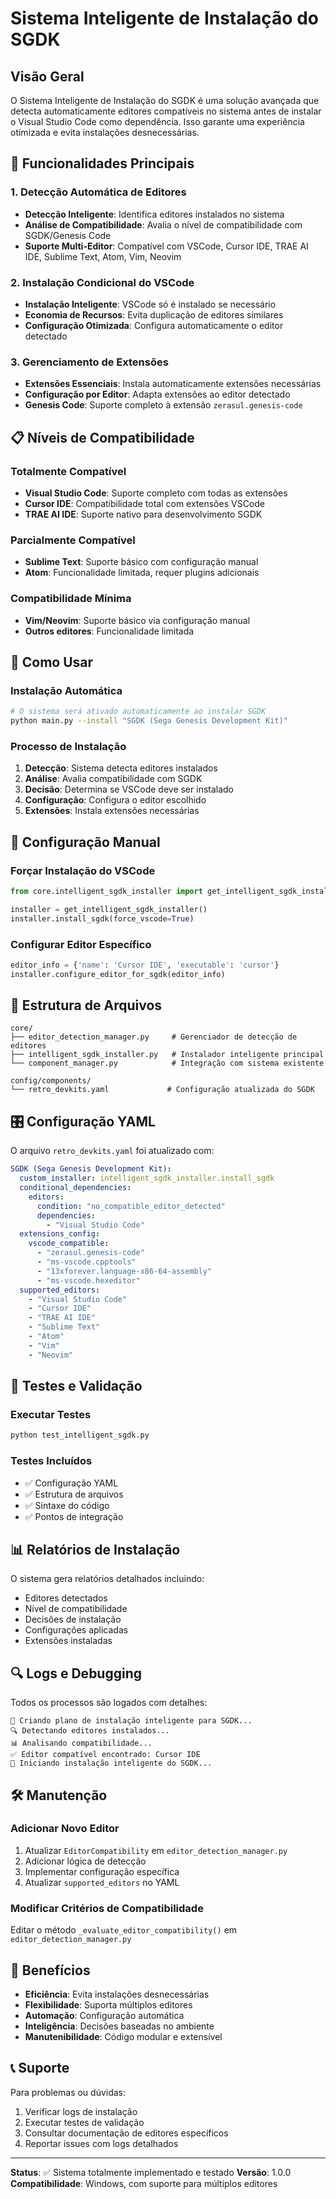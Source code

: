 # Sistema Inteligente de Instalação do SGDK

## Visão Geral

O Sistema Inteligente de Instalação do SGDK é uma solução avançada que detecta automaticamente editores compatíveis no sistema antes de instalar o Visual Studio Code como dependência. Isso garante uma experiência otimizada e evita instalações desnecessárias.

## 🎯 Funcionalidades Principais

### 1. Detecção Automática de Editores
- **Detecção Inteligente**: Identifica editores instalados no sistema
- **Análise de Compatibilidade**: Avalia o nível de compatibilidade com SGDK/Genesis Code
- **Suporte Multi-Editor**: Compatível com VSCode, Cursor IDE, TRAE AI IDE, Sublime Text, Atom, Vim, Neovim

### 2. Instalação Condicional do VSCode
- **Instalação Inteligente**: VSCode só é instalado se necessário
- **Economia de Recursos**: Evita duplicação de editores similares
- **Configuração Otimizada**: Configura automaticamente o editor detectado

### 3. Gerenciamento de Extensões
- **Extensões Essenciais**: Instala automaticamente extensões necessárias
- **Configuração por Editor**: Adapta extensões ao editor detectado
- **Genesis Code**: Suporte completo à extensão `zerasul.genesis-code`

## 📋 Níveis de Compatibilidade

### Totalmente Compatível
- **Visual Studio Code**: Suporte completo com todas as extensões
- **Cursor IDE**: Compatibilidade total com extensões VSCode
- **TRAE AI IDE**: Suporte nativo para desenvolvimento SGDK

### Parcialmente Compatível
- **Sublime Text**: Suporte básico com configuração manual
- **Atom**: Funcionalidade limitada, requer plugins adicionais

### Compatibilidade Mínima
- **Vim/Neovim**: Suporte básico via configuração manual
- **Outros editores**: Funcionalidade limitada

## 🚀 Como Usar

### Instalação Automática
```bash
# O sistema será ativado automaticamente ao instalar SGDK
python main.py --install "SGDK (Sega Genesis Development Kit)"
```

### Processo de Instalação
1. **Detecção**: Sistema detecta editores instalados
2. **Análise**: Avalia compatibilidade com SGDK
3. **Decisão**: Determina se VSCode deve ser instalado
4. **Configuração**: Configura o editor escolhido
5. **Extensões**: Instala extensões necessárias

## 🔧 Configuração Manual

### Forçar Instalação do VSCode
```python
from core.intelligent_sgdk_installer import get_intelligent_sgdk_installer

installer = get_intelligent_sgdk_installer()
installer.install_sgdk(force_vscode=True)
```

### Configurar Editor Específico
```python
editor_info = {'name': 'Cursor IDE', 'executable': 'cursor'}
installer.configure_editor_for_sgdk(editor_info)
```

## 📁 Estrutura de Arquivos

```
core/
├── editor_detection_manager.py     # Gerenciador de detecção de editores
├── intelligent_sgdk_installer.py   # Instalador inteligente principal
└── component_manager.py            # Integração com sistema existente

config/components/
└── retro_devkits.yaml             # Configuração atualizada do SGDK
```

## 🎛️ Configuração YAML

O arquivo `retro_devkits.yaml` foi atualizado com:

```yaml
SGDK (Sega Genesis Development Kit):
  custom_installer: intelligent_sgdk_installer.install_sgdk
  conditional_dependencies:
    editors:
      condition: "no_compatible_editor_detected"
      dependencies:
        - "Visual Studio Code"
  extensions_config:
    vscode_compatible:
      - "zerasul.genesis-code"
      - "ms-vscode.cpptools"
      - "13xforever.language-x86-64-assembly"
      - "ms-vscode.hexeditor"
  supported_editors:
    - "Visual Studio Code"
    - "Cursor IDE"
    - "TRAE AI IDE"
    - "Sublime Text"
    - "Atom"
    - "Vim"
    - "Neovim"
```

## 🧪 Testes e Validação

### Executar Testes
```bash
python test_intelligent_sgdk.py
```

### Testes Incluídos
- ✅ Configuração YAML
- ✅ Estrutura de arquivos
- ✅ Sintaxe do código
- ✅ Pontos de integração

## 📊 Relatórios de Instalação

O sistema gera relatórios detalhados incluindo:
- Editores detectados
- Nível de compatibilidade
- Decisões de instalação
- Configurações aplicadas
- Extensões instaladas

## 🔍 Logs e Debugging

Todos os processos são logados com detalhes:
```
🎯 Criando plano de instalação inteligente para SGDK...
🔍 Detectando editores instalados...
📊 Analisando compatibilidade...
✅ Editor compatível encontrado: Cursor IDE
🚀 Iniciando instalação inteligente do SGDK...
```

## 🛠️ Manutenção

### Adicionar Novo Editor
1. Atualizar `EditorCompatibility` em `editor_detection_manager.py`
2. Adicionar lógica de detecção
3. Implementar configuração específica
4. Atualizar `supported_editors` no YAML

### Modificar Critérios de Compatibilidade
Editar o método `_evaluate_editor_compatibility()` em `editor_detection_manager.py`

## 🎉 Benefícios

- **Eficiência**: Evita instalações desnecessárias
- **Flexibilidade**: Suporta múltiplos editores
- **Automação**: Configuração automática
- **Inteligência**: Decisões baseadas no ambiente
- **Manutenibilidade**: Código modular e extensível

## 📞 Suporte

Para problemas ou dúvidas:
1. Verificar logs de instalação
2. Executar testes de validação
3. Consultar documentação de editores específicos
4. Reportar issues com logs detalhados

---

**Status**: ✅ Sistema totalmente implementado e testado
**Versão**: 1.0.0
**Compatibilidade**: Windows, com suporte para múltiplos editores